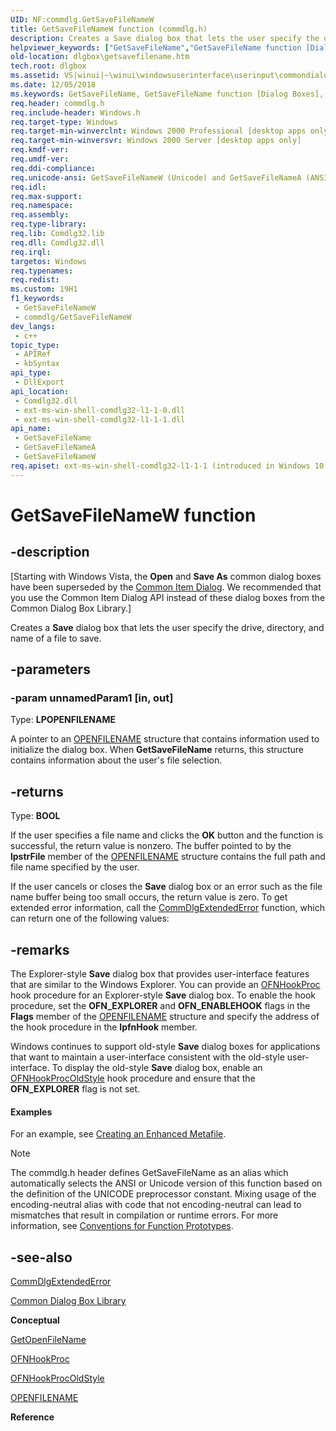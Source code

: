 ```yaml
---
UID: NF:commdlg.GetSaveFileNameW
title: GetSaveFileNameW function (commdlg.h)
description: Creates a Save dialog box that lets the user specify the drive, directory, and name of a file to save.
helpviewer_keywords: ["GetSaveFileName","GetSaveFileName function [Dialog Boxes]","GetSaveFileNameA","GetSaveFileNameW","_win32_GetSaveFileName","_win32_getsavefilename_cpp","commdlg/GetSaveFileName","commdlg/GetSaveFileNameA","commdlg/GetSaveFileNameW","dlgbox.getsavefilename","winui._win32_getsavefilename"]
old-location: dlgbox\getsavefilename.htm
tech.root: dlgbox
ms.assetid: VS|winui|~\winui\windowsuserinterface\userinput\commondialogboxlibrary\commondialogboxreference\commondialogboxfunctions\getsavefilename.htm
ms.date: 12/05/2018
ms.keywords: GetSaveFileName, GetSaveFileName function [Dialog Boxes], GetSaveFileNameA, GetSaveFileNameW, _win32_GetSaveFileName, _win32_getsavefilename_cpp, commdlg/GetSaveFileName, commdlg/GetSaveFileNameA, commdlg/GetSaveFileNameW, dlgbox.getsavefilename, winui._win32_getsavefilename
req.header: commdlg.h
req.include-header: Windows.h
req.target-type: Windows
req.target-min-winverclnt: Windows 2000 Professional [desktop apps only]
req.target-min-winversvr: Windows 2000 Server [desktop apps only]
req.kmdf-ver: 
req.umdf-ver: 
req.ddi-compliance: 
req.unicode-ansi: GetSaveFileNameW (Unicode) and GetSaveFileNameA (ANSI)
req.idl: 
req.max-support: 
req.namespace: 
req.assembly: 
req.type-library: 
req.lib: Comdlg32.lib
req.dll: Comdlg32.dll
req.irql: 
targetos: Windows
req.typenames: 
req.redist: 
ms.custom: 19H1
f1_keywords:
 - GetSaveFileNameW
 - commdlg/GetSaveFileNameW
dev_langs:
 - c++
topic_type:
 - APIRef
 - kbSyntax
api_type:
 - DllExport
api_location:
 - Comdlg32.dll
 - ext-ms-win-shell-comdlg32-l1-1-0.dll
 - ext-ms-win-shell-comdlg32-l1-1-1.dll
api_name:
 - GetSaveFileName
 - GetSaveFileNameA
 - GetSaveFileNameW
req.apiset: ext-ms-win-shell-comdlg32-l1-1-1 (introduced in Windows 10, version 10.0.14393)
---
```


# GetSaveFileNameW function


## -description

<p class="CCE_Message">[Starting with Windows Vista, the <b>Open</b> and <b>Save As</b> common dialog boxes have been superseded by the <a href="/windows/win32/shell/common-file-dialog">Common Item Dialog</a>. We recommended that you use the Common Item Dialog API instead of these dialog boxes from the Common Dialog Box Library.]

Creates a <b>Save</b> dialog box that lets the user specify the drive, directory, and name of a file to save.

## -parameters

### -param unnamedParam1 [in, out]

Type: <b>LPOPENFILENAME</b>

A pointer to an <a href="/windows/win32/api/commdlg/ns-commdlg-openfilenamea">OPENFILENAME</a> structure that contains information used to initialize the dialog box. When <b>GetSaveFileName</b> returns, this structure contains information about the user's file selection.

## -returns

Type: <b>BOOL</b>

If the user specifies a file name and clicks the 
						<b>OK</b> button and the function is successful, the return value is nonzero. The buffer pointed to by the 
						<b>lpstrFile</b> member of the <a href="/windows/win32/api/commdlg/ns-commdlg-openfilenamea">OPENFILENAME</a> structure contains the full path and file name specified by the user.

If the user cancels or closes the 
						<b>Save</b> dialog box or an error such as the file name buffer being too small occurs, the return value is zero. To get extended error information, call the <a href="/windows/desktop/api/commdlg/nf-commdlg-commdlgextendederror">CommDlgExtendedError</a> function, which can return one of the following values:

## -remarks

The Explorer-style <b>Save</b> dialog box that provides user-interface features that are similar to the Windows Explorer. You can provide an <a href="/windows/desktop/api/commdlg/nc-commdlg-lpofnhookproc">OFNHookProc</a> hook procedure for an Explorer-style <b>Save</b> dialog box. To enable the hook procedure, set the <b>OFN_EXPLORER</b> and <b>OFN_ENABLEHOOK</b> flags in the  <b>Flags</b> member of the <a href="/windows/win32/api/commdlg/ns-commdlg-openfilenamea">OPENFILENAME</a> structure and specify the address of the hook procedure in the  <b>lpfnHook</b> member.

Windows continues to support old-style <b>Save</b> dialog boxes for applications that want to maintain a user-interface consistent with the old-style user-interface. To display the old-style <b>Save</b> dialog box, enable an <a href="/previous-versions/windows/desktop/legacy/ms646932(v=vs.85)">OFNHookProcOldStyle</a> hook procedure and ensure that the <b>OFN_EXPLORER</b> flag is not set.


#### Examples

For an example, see <a href="/windows/desktop/gdi/creating-an-enhanced-metafile">Creating an Enhanced Metafile</a>.

<div class="code"></div>




> [!NOTE]
> The commdlg.h header defines GetSaveFileName as an alias which automatically selects the ANSI or Unicode version of this function based on the definition of the UNICODE preprocessor constant. Mixing usage of the encoding-neutral alias with code that not encoding-neutral can lead to mismatches that result in compilation or runtime errors. For more information, see [Conventions for Function Prototypes](/windows/win32/intl/conventions-for-function-prototypes).

## -see-also

<a href="/windows/desktop/api/commdlg/nf-commdlg-commdlgextendederror">CommDlgExtendedError</a>



<a href="/windows/desktop/dlgbox/common-dialog-box-library">Common Dialog Box Library</a>



<b>Conceptual</b>



<a href="/windows/desktop/api/commdlg/nf-commdlg-getopenfilenamea">GetOpenFileName</a>



<a href="/windows/desktop/api/commdlg/nc-commdlg-lpofnhookproc">OFNHookProc</a>



<a href="/previous-versions/windows/desktop/legacy/ms646932(v=vs.85)">OFNHookProcOldStyle</a>



<a href="/windows/win32/api/commdlg/ns-commdlg-openfilenamea">OPENFILENAME</a>



<b>Reference</b>
